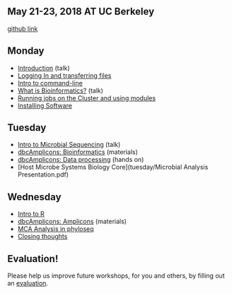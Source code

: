 ## May 21-23, 2018 AT UC Berkeley

[github link](https://github.com/ucdavis-bioinformatics-training/2018-May-Microbial-Community-Analysis-Workshop_UCB)

Monday
----------
* [Introduction](monday/Introduction.pdf) (talk)
* [Logging In and transferring files](monday/logging-in)
* [Intro to command-line](monday/command-line-intro)
* [What is Bioinformatics?](monday/What_is_Bioinformatics.pdf) (talk)
* [Running jobs on the Cluster and using modules](monday/cluster)
* [Installing Software](monday/installing_software)


Tuesday
----------

* [Intro to Microbial Sequencing](tuesday/Intro2MCSequencing.pdf) (talk)
* [dbcAmplicons: Bioinformatics](tuesday/dbcAmplicons_Bioinformatics.pdf) (materials)
* [dbcAmplicons: Data processing](tuesday/dbcAmplicons_commands.md) (hands on)
* [Host Microbe Systems Biology Core](tuesday/Microbial Analysis Presentation.pdf)

Wednesday
----------

* [Intro to R](wednesday/Intro2R.md)
* [dbcAmplicons: Amplicons](wednesday/dbcAmplicons_Amplicons.pdf) (materials)
* [MCA Analysis in phyloseq](wedndesday/MCA_Workshop_R/phyloseq.md)
* [Closing thoughts](wednesday/Closing_Thoughts.pdf)

Evaluation!
----------

Please help us improve future workshops, for you and others, by filling out an [evaluation]().
